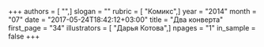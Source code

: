 +++
authors = [ "",]
slogan = ""
rubric = [ "Комикс",]
year = "2014"
month = "07"
date = "2017-05-24T18:42:12+03:00"
title = "Два конверта"
first_page = "34"
illustrators = [ "Дарья Котова",]
npages = "1"
in_sample = false
+++
